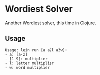# Wordiest Solver

Another Wordiest solver, this time in Clojure.

## Usage

```
Usage: lein run [a a2l a3w]+
- a: [a-z]
- [1-9]: multiplier
- l: letter multiplier
- w: word multiplier
```
